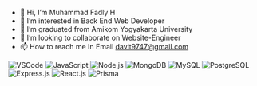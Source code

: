 - 👋 Hi, I’m Muhammad Fadly H
- 👀 I’m interested in Back End Web Developer
- 🌱 I’m graduated from Amikom Yogyakarta University
- 💞️ I’m looking to collaborate on Website-Engineer
- 📫 How to reach me In Email davit9747@gmail.com

![VSCode](https://img.shields.io/badge/VSCode-007ACC?logo=visual-studio-code&logoColor=white)
![JavaScript](https://img.shields.io/badge/JavaScript-323330?logo=javascript&logoColor=F7DF1E)
![Node.js](https://img.shields.io/badge/Node.js-339933?logo=node.js&logoColor=white)
![MongoDB](https://img.shields.io/badge/MongoDB-47A248?logo=mongodb&logoColor=white)
![MySQL](https://img.shields.io/badge/MySQL-4479A1?logo=mysql&logoColor=white)
![PostgreSQL](https://img.shields.io/badge/postgresql-4169e1?style=for-the-badge&logo=postgresql&logoColor=white)
![Express.js](https://img.shields.io/badge/Express.js-000000?logo=express&logoColor=white)
![React.js](https://img.shields.io/badge/-ReactJs-61DAFB?logo=react&logoColor=white&style=for-the-badge)
![Prisma](https://img.shields.io/badge/Prisma-3982CE?style=for-the-badge&logo=Prisma&logoColor=white)

<!---
FadlyMuhammad10/FadlyMuhammad10 is a ✨ special ✨ repository because its `README.md` (this file) appears on your GitHub profile.
You can click the Preview link to take a look at your changes.
--->
